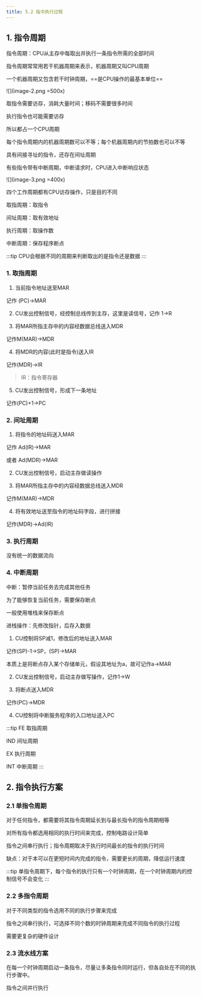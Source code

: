 ```yaml
---
title: 5.2 指令执行过程
---
```


## 1. 指令周期

指令周期：CPU从主存中每取出并执行一条指令所需的全部时间

指令周期常常用若干机器周期来表示，机器周期又叫CPU周期

一个机器周期又包含若干时钟周期，==是CPU操作的最基本单位==

![](image-2.png =500x)

取指令需要访存，消耗大量时间；移码不需要很多时间

执行指令也可能需要访存

所以都占一个CPU周期

每个指令周期内的机器周期数可以不等；每个机器周期内的节拍数也可以不等

具有间接寻址的指令，还存在间址周期

有些指令带有中断周期，中断请求时，CPU进入中断响应状态

![](image-3.png =400x)

四个工作周期都有CPU访存操作，只是目的不同

取指周期：取指令

间址周期：取有效地址

执行周期：取操作数

中断周期：保存程序断点

:::tip
CPU会根据不同的周期来判断取出的是指令还是数据
:::

### 1. 取指周期

1. 当前指令地址送至MAR


记作 (PC)→MAR

2. CU发出控制信号，经控制总线传到主存，这里是读信号，记作 1→R

3. 将MAR所指主存中的内容经数据总线送入MDR

记作M(MAR)→MDR

4. 将MDR的内容(此时是指令)送入IR

记作(MDR)→IR

>IR：指令寄存器

5. CU发出控制信号，形成下一条地址

记作(PC)+1→PC

### 2. 间址周期

1. 将指令的地址码送入MAR

记作 Ad(IR)→MAR

或者 Ad(MDR)→MAR

2. CU发出控制信号，启动主存做读操作

3. 将MAR所指主存中的内容经数据总线送入MDR

记作M(MAR)→MDR

4. 将有效地址送至指令的地址码字段，进行拼接

记作(MDR)→Ad(IR)

### 3. 执行周期

没有统一的数据流向

### 4. 中断周期

中断：暂停当前任务去完成其他任务

为了能够恢复当前任务，需要保存断点

一般使用堆栈来保存断点

进栈操作：先修改指针，后存入数据

1. CU控制将SP减1，修改后的地址送入MAR

记作(SP)-1→SP，(SP)→MAR

本质上是将断点存入某个存储单元，假设其地址为a，故可记作a→MAR

2. CU发出控制信号，启动主存做写操作，记作1→W

3. 将断点送入MDR

记作(PC)→MDR

4. CU控制将中断服务程序的入口地址送入PC

:::tip
FE 取指周期

IND 间址周期

EX 执行周期

INT 中断周期
:::

## 2. 指令执行方案

### 2.1 单指令周期

对于任何指令，都需要将其指令周期延长到与最长指令的指令周期相等

对所有指令都选用相同的执行时间来完成，控制电路设计简单

指令之间串行执行；指令周期取决于执行时间最长的指令的执行时间

缺点：对于本可以在更短时间内完成的指令，需要更长的周期，降低运行速度

:::tip
单指令周期下，每个指令的执行只有一个时钟周期，在一个时钟周期内的控制信号不会变化
:::

### 2.2 多指令周期

对于不同类型的指令选用不同的执行步骤来完成

指令之间串行执行，可选择不同个数的时钟周期来完成不同指令的执行过程

需要更复杂的硬件设计

### 2.3 流水线方案

在每一个时钟周期启动一条指令，尽量让多条指令同时运行，但各自处在不同的执行步骤中。

指令之间并行执行































